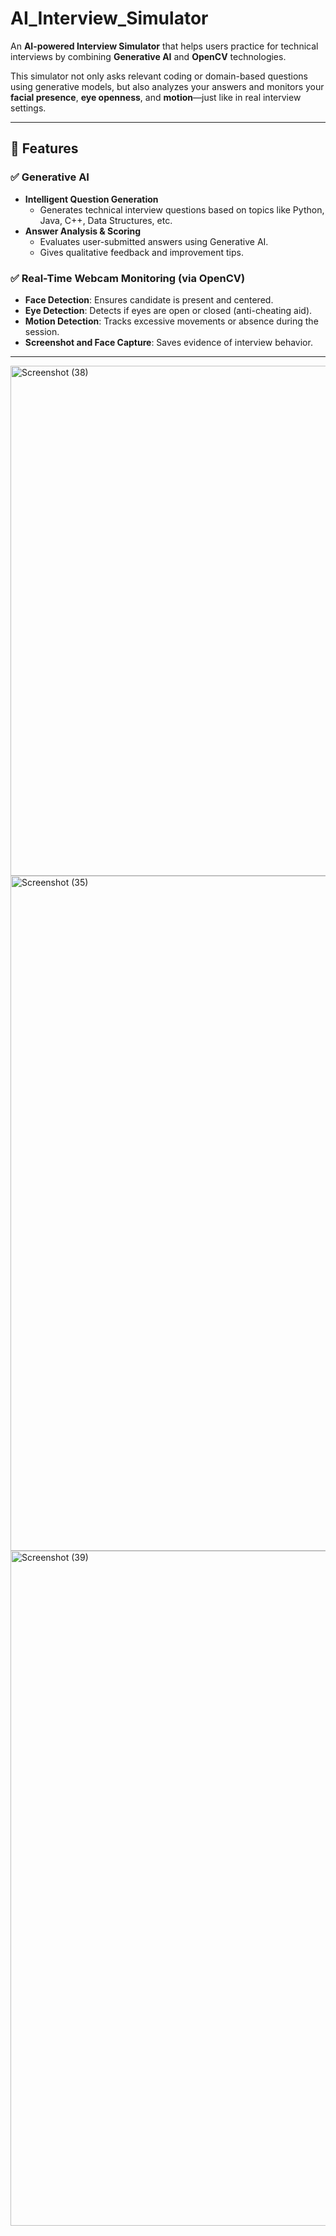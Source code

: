 # AI_Interview_Simulator

An **AI-powered Interview Simulator** that helps users practice for technical interviews by combining **Generative AI** and **OpenCV** technologies.

This simulator not only asks relevant coding or domain-based questions using generative models, but also analyzes your answers and monitors your **facial presence**, **eye openness**, and **motion**—just like in real interview settings.

---

## 🚀 Features

### ✅ Generative AI
- **Intelligent Question Generation**  
  - Generates technical interview questions based on topics like Python, Java, C++, Data Structures, etc.
- **Answer Analysis & Scoring**  
  - Evaluates user-submitted answers using Generative AI.
  - Gives qualitative feedback and improvement tips.

### ✅ Real-Time Webcam Monitoring (via OpenCV)
- **Face Detection**: Ensures candidate is present and centered.
- **Eye Detection**: Detects if eyes are open or closed (anti-cheating aid).
- **Motion Detection**: Tracks excessive movements or absence during the session.
- **Screenshot and Face Capture**: Saves evidence of interview behavior.

---
<img width="1427" height="816" alt="Screenshot (38)" src="https://github.com/user-attachments/assets/6b8bed57-67bc-4498-95c1-585d5aa9d8ea" />
<img width="1920" height="1080" alt="Screenshot (35)" src="https://github.com/user-attachments/assets/d1c86d39-2bfd-4082-863e-124057ba3b2e" />
<img width="1920" height="1080" alt="Screenshot (39)" src="https://github.com/user-attachments/assets/f5ca4850-7256-4acc-b0d3-47f94a4fdb23" />


